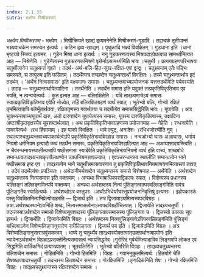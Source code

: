 ```yaml
---
index: 2.1.35
sutra: भक्ष्येण मिश्रीकरणम्

---
```

_भक्ष्येण मिश्रीकरणम्_ - भक्ष्येण । मिश्रीक्रियते खाद्यं द्रव्यमनेनेति मिश्रीकरणं-गुडादि । तद्वाचकं तृतीयान्तं भक्ष्यवाचकेन समस्यत इत्यर्थः । कठिन द्रव्य-खाद्यम् । पृथुकादि भक्ष्यं विवक्षितम् । गुडधाना इति ।धाना भृष्टयवे स्त्रियः॑ इत्यमरः । गुडेन मिश्रा धाना इत्यर्थः । ननु गुडकरणत्वस्य मिश्रपदाऽपेक्षत्वान्न सामर्थ्यमित्यत आह — मिश्रेणेति । गुडेनेत्यस्य गुडकरणकमिश्रणे वृत्तेर्नाऽसामर्थ्यमिति भावः ।चतुर्थी । प्रत्ययग्रहणपरिभाषया चतुर्थीत्यनेन चतुथ्र्यन्तं गृह्रते । तदर्थ- अर्थ-बलि-हित-सुख-रक्षित-एषां द्वन्द्वः । चतुथ्र्यन्तम् एतैः षड्भिः समस्यते, स तत्पुरुष इति फलितम् । तदर्थेत्यत्र तच्छब्देन चतुथ्र्यन्तार्थो विवक्षितः । तस्मै चतुथ्र्यन्तार्थाय इदं तदर्थम् । 'अर्थेन नित्यसमासः' इति वक्ष्यमाणः समासः । चतुथ्र्यन्तवाच्यप्रयोजनकं यत्तत्तदर्थमिति पर्यवस्यति । तदाह — चतुथ्र्यन्तार्थायेत्यादिना । तदर्थेनेति । तदर्थेन समास इति यदुक्तं तत्प्रकृतिविकृतिभाव एव भवति, न त्वन्यत्रेत्यर्थः । कुत इत्यत आह — बलिरक्षितेति । यदि तादथ्र्यमात्रेऽयं समासः स्यात्प्रकृतिविकृतिभाव एवेति नोच्येत, तर्हि बलिरक्षितग्रहणं व्यर्थं स्यात् । भूतेभ्यो बलिः, गोभ्यो रक्षितं तृममित्यत्रापि बलेर्भूतार्थतया, रक्षिततृणस्य गवार्थतया च तदर्थेत्येव समाससिद्धेरिति भावः । यूपायेति । अत्र चुत्रथ्यन्तवाच्ययूपार्थं दारु, अतो दारुशब्देन यूपायेत्यस्य समासः, यूपस्य दारुविकृतित्वाच्च, तक्षादिना अष्टाश्रीकृतवृक्षस्यैव यूपशब्दार्थत्वात् । अथ प्रकृतिविकृतिभावग्रहणस्य प्रयोजनमाह — नेहेति । रन्धनायेति । पाकायेत्यर्थः ।रध हिंसायाम् । इह पाको विवक्षितः । भावे ल्युट्, अनादेशः ।रधिभजोरची॑ति नुम् । स्थाल्याश्चतुथ्र्यन्तवाच्यपाकार्थत्वेऽपि प्रकृतिविकृतिभावविरहान्न समासः । नन्वओभ्यो घासः अआघासः, धर्माय नियमो धर्मनियम इत्यादौ कथं तदर्थेन समासः, प्रकृतिविकृतिभावविरहादित्यत आह — अआघासादयस्त्विति । न चैवंरन्धनायस्थाली॑त्यत्रापि षष्ठीसमासः स्यादेवेति प्रकृतिविकृतिभावनियमो व्यर्थ इति वाच्यं, शाब्दबोधे सम्बन्धत्वतादथ्र्यन्तवकृतवैलक्षण्येन उक्तनियमसाफल्यात् । एवञ्चरन्धनस्य स्थाली॑ति सम्बन्धत्वेन भाने षष्ठीसमास इष्ट एव । तादथ्र्यत्वेन भाने चतुर्थीसमासवारणाय तु प्रकृतिविकृतिभावनियमाश्रयणमित्यास्तां तावत् । तदेवं तदर्थेत्यंशः प्रपञ्चितः । अथेदानीमर्थशब्देन चतुथ्र्यन्तस्य समासे विशेषमाह — अर्थेनेति । अर्थशब्देन चतुथ्र्यन्तस्य नित्यसमास इति वक्तव्यम् । अन्यथा विभाषाधिकाराद्विकल्पः स्यात् । विशेष्यस्य प्रधानस्य यल्लिङ्गं तल्लिङ्गमित्यपि वक्तव्यम् । अन्यथा अर्थशब्दस्य नित्यं पुंलिङ्गत्वात्परवल्लिङ्ग॑मिति सर्वत्र पुंलिङ्गतैव स्यादित्यर्थः । अर्थशब्दोऽत्र वस्तुपरः ।अर्थोऽभिधेयरैवस्तुप्रयोजननिवृत्तिषु॑ इत्यमरः । इहोपकारकं वस्तु विवक्षितमित्यभिप्रेत्योदाहरति — द्विजार्थ इति । तत्र द्विजायाऽयमित्यस्वपदविग्रहः । तत्रा.ञर्थशब्दस्थानेऽयमिति शब्दः, नित्यसमासत्वेनाऽस्वपदविग्रहौचित्यात् । द्विजायेति तादथ्र्यचतुर्थी । तदन्तस्याऽर्थशब्देन समासो विशेष्यसूपशब्दस्य पुंलिङ्गत्वात्समासस्य पुंलिङ्गता च । द्विजस्यो कारकः सूप इत्यर्थः । द्विजार्थेति । द्विजायेयमिति विग्रहः । अर्थशब्दस्य नित्यपुंलिङ्गत्वेऽपिपरवल्लिङ्ग॑मिति पुंलिङ्गं बाधित्वाऽनेन विशेष्यलिङ्गानुसारेण स्त्रीलिङ्गता । द्विजार्थं पय इति । द्विजायेदमिति विग्रहः । अत्र विशेष्यलिङ्गानुसारान्नपुंसकत्वम् । भाष्ये तु चतुर्थ्यैव तादथ्र्यस्योक्तत्वात्उक्तार्थानामप्रयोगः॑ इति न्यायेनाऽर्थशब्देन विग्रहाऽप्रसक्तेर्नित्यसमासत्वं न्यायसिद्धमेव ।गुरोरिदं गुर्वर्थ॑मित्यादाविव लिङ्गमपि लोकत एव सिद्धमिति वार्तिकमिदं प्रत्याख्यातम् । भूतबलिरिति । भूतेभ्यो बलिरिति विग्रहः । तादथ्र्यचतुथ्र्यन्तस्य बलिशब्देन समासः । गोहितमिति । गोभ्यो हितमिति । विग्रहः । गवामनुकूलमित्यर्थः ।हितयोगे चे॑ति शेषषष्ठपवादश्चतुर्थी॑ । तदन्तस्य हितशब्देन समासः । गोरक्षितमिति ।तृणादिक॑मिति शेषः । गोभ्यो रक्षितमिति विग्रहः । तादथ्र्यचतुथ्र्यन्तस्य रक्षितशब्देन समासः । 